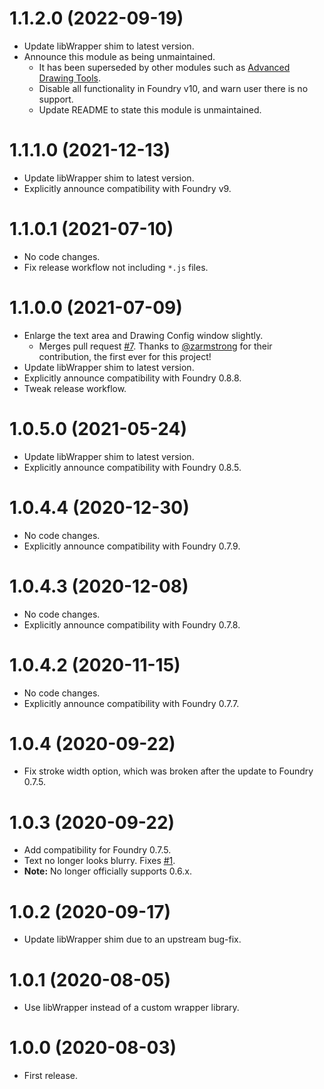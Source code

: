 # 1.1.2.0 (2022-09-19)

- Update libWrapper shim to latest version.
- Announce this module as being unmaintained.
  - It has been superseded by other modules such as [Advanced Drawing Tools](https://github.com/dev7355608/advanced-drawing-tools).
  - Disable all functionality in Foundry v10, and warn user there is no support.
  - Update README to state this module is unmaintained.


# 1.1.1.0 (2021-12-13)

- Update libWrapper shim to latest version.
- Explicitly announce compatibility with Foundry v9.

# 1.1.0.1 (2021-07-10)

- No code changes.
- Fix release workflow not including `*.js` files.

# 1.1.0.0 (2021-07-09)

- Enlarge the text area and Drawing Config window slightly.
  - Merges pull request [#7](https://github.com/ruipin/fvtt-better-text-drawings/pull/7). Thanks to [@zarmstrong](https://github.com/zarmstrong) for their contribution, the first ever for this project!
- Update libWrapper shim to latest version.
- Explicitly announce compatibility with Foundry 0.8.8.
- Tweak release workflow.

# 1.0.5.0 (2021-05-24)

- Update libWrapper shim to latest version.
- Explicitly announce compatibility with Foundry 0.8.5.

# 1.0.4.4 (2020-12-30)

- No code changes.
- Explicitly announce compatibility with Foundry 0.7.9.

# 1.0.4.3 (2020-12-08)

- No code changes.
- Explicitly announce compatibility with Foundry 0.7.8.

# 1.0.4.2 (2020-11-15)

- No code changes.
- Explicitly announce compatibility with Foundry 0.7.7.

# 1.0.4 (2020-09-22)

- Fix stroke width option, which was broken after the update to Foundry 0.7.5.

# 1.0.3 (2020-09-22)

- Add compatibility for Foundry 0.7.5.
- Text no longer looks blurry. Fixes [#1](https://github.com/ruipin/fvtt-better-text-drawings/issues/1).
- **Note:** No longer officially supports 0.6.x.

# 1.0.2 (2020-09-17)

- Update libWrapper shim due to an upstream bug-fix.

# 1.0.1 (2020-08-05)

- Use libWrapper instead of a custom wrapper library.

# 1.0.0 (2020-08-03)

- First release.
